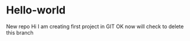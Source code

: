 # Hello-world
New repo
Hi I am creating first project in GIT
OK now will check to delete this branch
